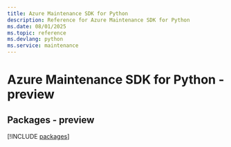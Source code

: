 ```yaml
---
title: Azure Maintenance SDK for Python
description: Reference for Azure Maintenance SDK for Python
ms.date: 08/01/2025
ms.topic: reference
ms.devlang: python
ms.service: maintenance
---
```

# Azure Maintenance SDK for Python - preview
## Packages - preview
[!INCLUDE [packages](maintenance-index.md)]